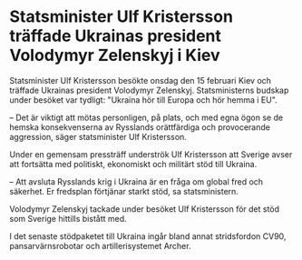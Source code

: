 # Statsminister Ulf Kristersson träffade Ukrainas president Volodymyr Zelenskyj i Kiev

Statsminister Ulf Kristersson besökte onsdag den 15 februari Kiev och träffade Ukrainas president Volodymyr Zelenskyj. Statsministerns budskap under besöket var tydligt: "Ukraina hör till Europa och hör hemma i EU".

– Det är viktigt att mötas personligen, på plats, och med egna ögon se de hemska konsekvenserna av Rysslands orättfärdiga och provocerande aggression, säger statsminister Ulf Kristersson.

Under en gemensam pressträff underströk Ulf Kristersson att Sverige avser att fortsätta med politiskt, ekonomiskt och militärt stöd till Ukraina.

– Att avsluta Rysslands krig i Ukraina är en fråga om global fred och säkerhet. Er fredsplan förtjänar starkt stöd, sa statsministern.

Volodymyr Zelenskyj tackade under besöket Ulf Kristersson för det stöd som Sverige hittills bistått med.

I det senaste stödpaketet till Ukraina ingår bland annat stridsfordon CV90, pansarvärnsrobotar och artillerisystemet Archer.

